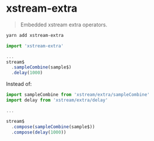 # xstream-extra

> Embedded xstream extra operators.

```bash
yarn add xstream-extra
```

```ts
import 'xstream-extra'

...
stream$
  .sampleCombine(sample$)
  .delay(1000)

```

Instead of:

```ts
import sampleCombine from 'xstream/extra/sampleCombine'
import delay from 'xstream/extra/delay'

...

stream$
  .compose(sampleCombine(sample$))
  .compose(delay(1000))

```
